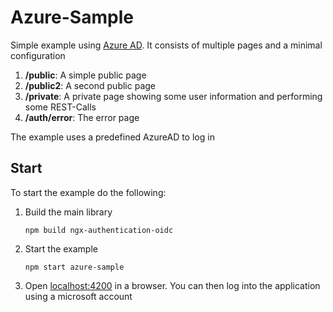 # Azure-Sample

Simple example using [Azure AD](https://azure.microsoft.com/en-us/services/active-directory/). It consists of multiple pages and a minimal configuration
1. **/public**: A simple public page
1. **/public2**: A second public page
1. **/private**: A private page showing some user information and performing some REST-Calls
1. **/auth/error**: The error page

The example uses a predefined AzureAD to log in
## Start
To start the example do the following:

1. Build the main library
    ``` 
    npm build ngx-authentication-oidc
    ```
2. Start the example
    ``` 
    npm start azure-sample
    ```
3. Open [localhost:4200](http://localhost:4200) in a browser. You can then log into the application using a microsoft account
